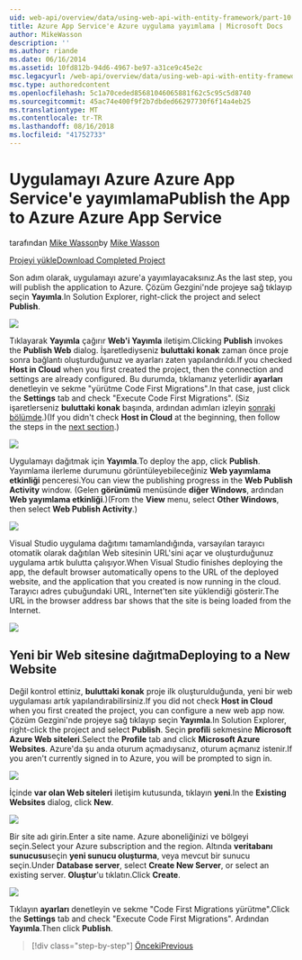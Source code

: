 ```yaml
---
uid: web-api/overview/data/using-web-api-with-entity-framework/part-10
title: Azure App Service'e Azure uygulama yayımlama | Microsoft Docs
author: MikeWasson
description: ''
ms.author: riande
ms.date: 06/16/2014
ms.assetid: 10fd812b-94d6-4967-be97-a31ce9c45e2c
msc.legacyurl: /web-api/overview/data/using-web-api-with-entity-framework/part-10
msc.type: authoredcontent
ms.openlocfilehash: 5c1a70ceded85681046065881f62c5c95c5d8740
ms.sourcegitcommit: 45ac74e400f9f2b7dbded66297730f6f14a4eb25
ms.translationtype: MT
ms.contentlocale: tr-TR
ms.lasthandoff: 08/16/2018
ms.locfileid: "41752733"
---
```

<a name="publish-the-app-to-azure-azure-app-service"></a><span data-ttu-id="cfeb2-102">Uygulamayı Azure Azure App Service'e yayımlama</span><span class="sxs-lookup"><span data-stu-id="cfeb2-102">Publish the App to Azure Azure App Service</span></span>
====================
<span data-ttu-id="cfeb2-103">tarafından [Mike Wasson](https://github.com/MikeWasson)</span><span class="sxs-lookup"><span data-stu-id="cfeb2-103">by [Mike Wasson](https://github.com/MikeWasson)</span></span>

[<span data-ttu-id="cfeb2-104">Projeyi yükle</span><span class="sxs-lookup"><span data-stu-id="cfeb2-104">Download Completed Project</span></span>](https://github.com/MikeWasson/BookService)

<span data-ttu-id="cfeb2-105">Son adım olarak, uygulamayı azure'a yayımlayacaksınız.</span><span class="sxs-lookup"><span data-stu-id="cfeb2-105">As the last step, you will publish the application to Azure.</span></span> <span data-ttu-id="cfeb2-106">Çözüm Gezgini'nde projeye sağ tıklayıp seçin **Yayımla**.</span><span class="sxs-lookup"><span data-stu-id="cfeb2-106">In Solution Explorer, right-click the project and select **Publish**.</span></span>

![](part-10/_static/image1.png)

<span data-ttu-id="cfeb2-107">Tıklayarak **Yayımla** çağırır **Web'i Yayımla** iletişim.</span><span class="sxs-lookup"><span data-stu-id="cfeb2-107">Clicking **Publish** invokes the **Publish Web** dialog.</span></span> <span data-ttu-id="cfeb2-108">İşaretlediyseniz **buluttaki konak** zaman önce proje sonra bağlantı oluşturduğunuz ve ayarları zaten yapılandırıldı.</span><span class="sxs-lookup"><span data-stu-id="cfeb2-108">If you checked **Host in Cloud** when you first created the project, then the connection and settings are already configured.</span></span> <span data-ttu-id="cfeb2-109">Bu durumda, tıklamanız yeterlidir **ayarları** denetleyin ve sekme &quot;yürütme Code First Migrations&quot;.</span><span class="sxs-lookup"><span data-stu-id="cfeb2-109">In that case, just click the **Settings** tab and check &quot;Execute Code First Migrations&quot;.</span></span> <span data-ttu-id="cfeb2-110">(Siz işaretlerseniz **buluttaki konak** başında, ardından adımları izleyin [sonraki bölümde](#new-website).)</span><span class="sxs-lookup"><span data-stu-id="cfeb2-110">(If you didn't check **Host in Cloud** at the beginning, then follow the steps in the [next section](#new-website).)</span></span>

[![](part-10/_static/image3.png)](part-10/_static/image2.png)

<span data-ttu-id="cfeb2-111">Uygulamayı dağıtmak için **Yayımla**.</span><span class="sxs-lookup"><span data-stu-id="cfeb2-111">To deploy the app, click **Publish**.</span></span> <span data-ttu-id="cfeb2-112">Yayımlama ilerleme durumunu görüntüleyebileceğiniz **Web yayımlama etkinliği** penceresi.</span><span class="sxs-lookup"><span data-stu-id="cfeb2-112">You can view the publishing progress in the **Web Publish Activity** window.</span></span> <span data-ttu-id="cfeb2-113">(Gelen **görünümü** menüsünde **diğer Windows**, ardından **Web yayımlama etkinliği**.)</span><span class="sxs-lookup"><span data-stu-id="cfeb2-113">(From the **View** menu, select **Other Windows**, then select **Web Publish Activity**.)</span></span>

![](part-10/_static/image4.png)

<span data-ttu-id="cfeb2-114">Visual Studio uygulama dağıtımı tamamlandığında, varsayılan tarayıcı otomatik olarak dağıtılan Web sitesinin URL'sini açar ve oluşturduğunuz uygulama artık bulutta çalışıyor.</span><span class="sxs-lookup"><span data-stu-id="cfeb2-114">When Visual Studio finishes deploying the app, the default browser automatically opens to the URL of the deployed website, and the application that you created is now running in the cloud.</span></span> <span data-ttu-id="cfeb2-115">Tarayıcı adres çubuğundaki URL, Internet'ten site yüklendiği gösterir.</span><span class="sxs-lookup"><span data-stu-id="cfeb2-115">The URL in the browser address bar shows that the site is being loaded from the Internet.</span></span>

[![](part-10/_static/image6.png)](part-10/_static/image5.png)

<a id="new-website"></a>
## <a name="deploying-to-a-new-website"></a><span data-ttu-id="cfeb2-116">Yeni bir Web sitesine dağıtma</span><span class="sxs-lookup"><span data-stu-id="cfeb2-116">Deploying to a New Website</span></span>

<span data-ttu-id="cfeb2-117">Değil kontrol ettiniz, **buluttaki konak** proje ilk oluşturulduğunda, yeni bir web uygulaması artık yapılandırabilirsiniz.</span><span class="sxs-lookup"><span data-stu-id="cfeb2-117">If you did not check **Host in Cloud** when you first created the project, you can configure a new web app now.</span></span> <span data-ttu-id="cfeb2-118">Çözüm Gezgini'nde projeye sağ tıklayıp seçin **Yayımla**.</span><span class="sxs-lookup"><span data-stu-id="cfeb2-118">In Solution Explorer, right-click the project and select **Publish**.</span></span> <span data-ttu-id="cfeb2-119">Seçin **profili** sekmesine **Microsoft Azure Web siteleri**.</span><span class="sxs-lookup"><span data-stu-id="cfeb2-119">Select the **Profile** tab and click **Microsoft Azure Websites**.</span></span> <span data-ttu-id="cfeb2-120">Azure'da şu anda oturum açmadıysanız, oturum açmanız istenir.</span><span class="sxs-lookup"><span data-stu-id="cfeb2-120">If you aren't currently signed in to Azure, you will be prompted to sign in.</span></span>

[![](part-10/_static/image8.png)](part-10/_static/image7.png)

<span data-ttu-id="cfeb2-121">İçinde **var olan Web siteleri** iletişim kutusunda, tıklayın **yeni**.</span><span class="sxs-lookup"><span data-stu-id="cfeb2-121">In the **Existing Websites** dialog, click **New**.</span></span>

![](part-10/_static/image9.png)

<span data-ttu-id="cfeb2-122">Bir site adı girin.</span><span class="sxs-lookup"><span data-stu-id="cfeb2-122">Enter a site name.</span></span> <span data-ttu-id="cfeb2-123">Azure aboneliğinizi ve bölgeyi seçin.</span><span class="sxs-lookup"><span data-stu-id="cfeb2-123">Select your Azure subscription and the region.</span></span> <span data-ttu-id="cfeb2-124">Altında **veritabanı sunucusu**seçin **yeni sunucu oluşturma**, veya mevcut bir sunucu seçin.</span><span class="sxs-lookup"><span data-stu-id="cfeb2-124">Under **Database server**, select **Create New Server**, or select an existing server.</span></span> <span data-ttu-id="cfeb2-125">**Oluştur**'u tıklatın.</span><span class="sxs-lookup"><span data-stu-id="cfeb2-125">Click **Create**.</span></span>

[![](part-10/_static/image11.png)](part-10/_static/image10.png)

<span data-ttu-id="cfeb2-126">Tıklayın **ayarları** denetleyin ve sekme &quot;Code First Migrations yürütme&quot;.</span><span class="sxs-lookup"><span data-stu-id="cfeb2-126">Click the **Settings** tab and check &quot;Execute Code First Migrations&quot;.</span></span> <span data-ttu-id="cfeb2-127">Ardından **Yayımla**.</span><span class="sxs-lookup"><span data-stu-id="cfeb2-127">Then click **Publish**.</span></span>

> [!div class="step-by-step"]
> [<span data-ttu-id="cfeb2-128">Önceki</span><span class="sxs-lookup"><span data-stu-id="cfeb2-128">Previous</span></span>](part-9.md)
